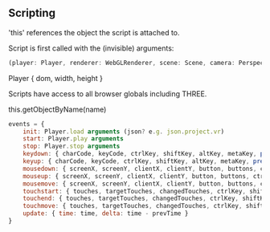 ## Scripting

'this' references the object the script is attached to.

Script is first called with the (invisible) arguments:
```javascript
(player: Player, renderer: WebGLRenderer, scene: Scene, camera: PerspectiveCamera)
```

Player { dom, width, height }

Scripts have access to all browser globals including THREE.

this.getObjectByName(name)

```javascript
events = {
    init: Player.load arguments (json? e.g. json.project.vr)
    start: Player.play arguments
    stop: Player.stop arguments
    keydown: { charCode, keyCode, ctrlKey, shiftKey, altKey, metaKey, preventDefault() }
    keyup: { charCode, keyCode, ctrlKey, shiftKey, altKey, metaKey, preventDefault() }
    mousedown: { screenX, screenY, clientX, clientY, button, buttons, ctrlKey, shiftKey, altKey, metaKey, preventDefault() }
    mouseup: { screenX, screenY, clientX, clientY, button, buttons, ctrlKey, shiftKey, altKey, metaKey, preventDefault() }
    mousemove: { screenX, screenY, clientX, clientY, button, buttons, ctrlKey, shiftKey, altKey, metaKey, preventDefault() }
    touchstart: { touches, targetTouches, changedTouches, ctrlKey, shiftKey, altKey, metaKey }
    touchend: { touches, targetTouches, changedTouches, ctrlKey, shiftKey, altKey, metaKey }
    touchmove: { touches, targetTouches, changedTouches, ctrlKey, shiftKey, altKey, metaKey }
    update: { time: time, delta: time - prevTime }
}
```
